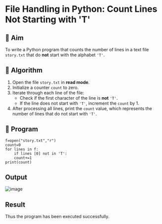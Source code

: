 # File Handling in Python: Count Lines Not Starting with 'T'

## 🎯 Aim
To write a Python program that counts the number of lines in a text file `story.txt` that do **not** start with the alphabet `'T'`.

## 🧠 Algorithm
1. Open the file `story.txt` in **read mode**.
2. Initialize a counter `count` to zero.
3. Iterate through each line of the file:
   - Check if the first character of the line is **not** `'T'`.
   - If the line does not start with `'T'`, increment the `count` by 1.
4. After processing all lines, print the `count` value, which represents the number of lines that do not start with `'T'`.

## 🧾 Program
```
f=open("story.txt","r")
count=0
for lines in f:
    if lines [0] not in 'T':
    count+=1
print(count)
```



## Output
![image](https://github.com/user-attachments/assets/94ea7342-d7f8-4cbf-86a3-3f898f9151f9)

## Result
Thus the program has been executed successfully.
